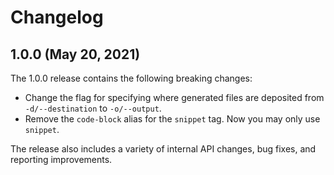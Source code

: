 # Changelog

## 1.0.0 (May 20, 2021)

The 1.0.0 release contains the following breaking changes:

- Change the flag for specifying where generated files are deposited from `-d/--destination`
  to `-o/--output`.
- Remove the `code-block` alias for the `snippet` tag. Now you may only use `snippet`.

The release also includes a variety of internal API changes, bug fixes,
and reporting improvements.
